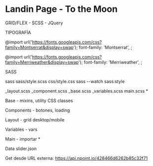 # Landin Page - To the Moon
GRID/FLEX - SCSS - JQuery

TIPOGRAFÍA

@import url('https://fonts.googleapis.com/css?family=Montserrat&display=swap'); font-family: 'Montserrat', ;

@import url('https://fonts.googleapis.com/css?family=Merriweather&display=swap'); font-family: 'Merriweather', ;

SASS

sass sass/style.scss css/style.css sass --watch sass:style

_layout.scss _component.scss _base.scss _variables.scss main.scss *

Base - mixins, utility CSS classes

Components - botones, loading

Layout - grid desktop/mobile

Variables - vars

Main - importar *

Data slider.json

Get desde URL externa: https://api.npoint.io/428466d6262b85c32f71
